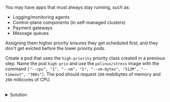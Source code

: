 You may have apps that must always stay running, such as:
- Logging/monitoring agents
- Control-plane components (in self-managed clusters)
- Payment gateways
- Message queues

Assigning them higher priority ensures they get scheduled first, and they don't get evicted before the lower priority pods.

Create a pod that uses the `high-priority` priority class created in a previous step. Name the pod `high-prio` and use the `polinux/stress` image with the command `["--cpu", "1", "--vm", "1", "--vm-bytes", "512M", "--timeout", "300s"]`.  The pod should request `200` mebibytes of memory and `200` millicores of CPU.

<br>
<details><summary>Solution</summary>
<br>

```yaml
cat <<EOF > high-prio.yaml
apiVersion: v1
kind: Pod
metadata:
  name: high-prio
spec:
  priorityClassName: high-priority
  containers:
  - name: stress
    image: polinux/stress
    command: ["stress"]
    args: ["--cpu", "1", "--vm", "1", "--vm-bytes", "512M", "--timeout", "300s"]
    resources:
      requests:
        memory: "200Mi"
        cpu: "200m"
EOF
```{{exec}}

```bash
# create the pod
kubectl create -f high-prio.yaml
```{{exec}}

> ⚠️ WARNING: Wait until all the pods are running before proceeding to the next step.

```
controlplane:~$ k get po
NAME                        READY   STATUS    RESTARTS   AGE
high-prio                   1/1     Running   0          37s
low-prio-55c4ff8b4f-hz2wb   1/1     Running   0          80s
low-prio-55c4ff8b4f-ppdz2   1/1     Running   0          80s
low-prio-55c4ff8b4f-s5k7r   1/1     Running   0          80s
```

</details>
